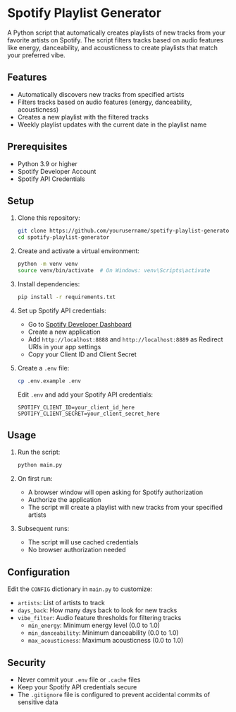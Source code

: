 # Spotify Playlist Generator

A Python script that automatically creates playlists of new tracks from your favorite artists on Spotify. The script filters tracks based on audio features like energy, danceability, and acousticness to create playlists that match your preferred vibe.

## Features

- Automatically discovers new tracks from specified artists
- Filters tracks based on audio features (energy, danceability, acousticness)
- Creates a new playlist with the filtered tracks
- Weekly playlist updates with the current date in the playlist name

## Prerequisites

- Python 3.9 or higher
- Spotify Developer Account
- Spotify API Credentials

## Setup

1. Clone this repository:
   ```bash
   git clone https://github.com/yourusername/spotify-playlist-generator.git
   cd spotify-playlist-generator
   ```

2. Create and activate a virtual environment:
   ```bash
   python -m venv venv
   source venv/bin/activate  # On Windows: venv\Scripts\activate
   ```

3. Install dependencies:
   ```bash
   pip install -r requirements.txt
   ```

4. Set up Spotify API credentials:
   - Go to [Spotify Developer Dashboard](https://developer.spotify.com/dashboard)
   - Create a new application
   - Add `http://localhost:8888` and `http://localhost:8889` as Redirect URIs in your app settings
   - Copy your Client ID and Client Secret

5. Create a `.env` file:
   ```bash
   cp .env.example .env
   ```
   Edit `.env` and add your Spotify API credentials:
   ```
   SPOTIFY_CLIENT_ID=your_client_id_here
   SPOTIFY_CLIENT_SECRET=your_client_secret_here
   ```

## Usage

1. Run the script:
   ```bash
   python main.py
   ```

2. On first run:
   - A browser window will open asking for Spotify authorization
   - Authorize the application
   - The script will create a playlist with new tracks from your specified artists

3. Subsequent runs:
   - The script will use cached credentials
   - No browser authorization needed

## Configuration

Edit the `CONFIG` dictionary in `main.py` to customize:

- `artists`: List of artists to track
- `days_back`: How many days back to look for new tracks
- `vibe_filter`: Audio feature thresholds for filtering tracks
  - `min_energy`: Minimum energy level (0.0 to 1.0)
  - `min_danceability`: Minimum danceability (0.0 to 1.0)
  - `max_acousticness`: Maximum acousticness (0.0 to 1.0)

## Security

- Never commit your `.env` file or `.cache` files
- Keep your Spotify API credentials secure
- The `.gitignore` file is configured to prevent accidental commits of sensitive data